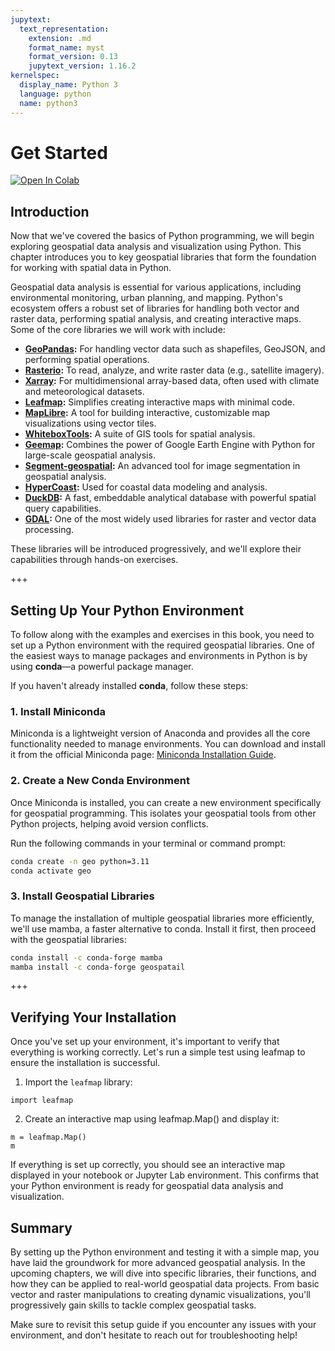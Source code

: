 ```yaml
---
jupytext:
  text_representation:
    extension: .md
    format_name: myst
    format_version: 0.13
    jupytext_version: 1.16.2
kernelspec:
  display_name: Python 3
  language: python
  name: python3
---
```


# Get Started

[![Open In Colab](https://colab.research.google.com/assets/colab-badge.svg)](https://colab.research.google.com/github/giswqs/geog-312/blob/main/book/geospatial/get_started.ipynb)

## Introduction

Now that we've covered the basics of Python programming, we will begin exploring geospatial data analysis and visualization using Python. This chapter introduces you to key geospatial libraries that form the foundation for working with spatial data in Python.

Geospatial data analysis is essential for various applications, including environmental monitoring, urban planning, and mapping. Python's ecosystem offers a robust set of libraries for handling both vector and raster data, performing spatial analysis, and creating interactive maps. Some of the core libraries we will work with include:

- **[GeoPandas](https://geopandas.org):** For handling vector data such as shapefiles, GeoJSON, and performing spatial operations.
- **[Rasterio](https://rasterio.readthedocs.io):** To read, analyze, and write raster data (e.g., satellite imagery).
- **[Xarray](https://xarray.pydata.org):** For multidimensional array-based data, often used with climate and meteorological datasets.
- **[Leafmap](https://leafmap.org):** Simplifies creating interactive maps with minimal code.
- **[MapLibre](https://eodagmbh.github.io/py-maplibregl/):** A tool for building interactive, customizable map visualizations using vector tiles.
- **[WhiteboxTools](https://github.com/jblindsay/whitebox-tools):** A suite of GIS tools for spatial analysis.
- **[Geemap](https://geemap.org):** Combines the power of Google Earth Engine with Python for large-scale geospatial analysis.
- **[Segment-geospatial](https://samgeo.gishub.org):** An advanced tool for image segmentation in geospatial analysis.
- **[HyperCoast](https://hypercoast.org):** Used for coastal data modeling and analysis.
- **[DuckDB](https://duckdb.org):** A fast, embeddable analytical database with powerful spatial query capabilities.
- **[GDAL](https://gdal.org):** One of the most widely used libraries for raster and vector data processing.

These libraries will be introduced progressively, and we'll explore their capabilities through hands-on exercises.

+++

## Setting Up Your Python Environment

To follow along with the examples and exercises in this book, you need to set up a Python environment with the required geospatial libraries. One of the easiest ways to manage packages and environments in Python is by using **conda**—a powerful package manager.

If you haven't already installed **conda**, follow these steps:

### 1. Install Miniconda

Miniconda is a lightweight version of Anaconda and provides all the core functionality needed to manage environments. You can download and install it from the official Miniconda page: [Miniconda Installation Guide](https://docs.anaconda.com/miniconda).

### 2. Create a New Conda Environment

Once Miniconda is installed, you can create a new environment specifically for geospatial programming. This isolates your geospatial tools from other Python projects, helping avoid version conflicts.

Run the following commands in your terminal or command prompt:

```bash
conda create -n geo python=3.11
conda activate geo
```

### 3. Install Geospatial Libraries

To manage the installation of multiple geospatial libraries more efficiently, we'll use mamba, a faster alternative to conda. Install it first, then proceed with the geospatial libraries:

```bash
conda install -c conda-forge mamba
mamba install -c conda-forge geospatail
```

+++

## Verifying Your Installation

Once you've set up your environment, it's important to verify that everything is working correctly. Let's run a simple test using leafmap to ensure the installation is successful.

1. Import the `leafmap` library:

```{code-cell} ipython3
import leafmap
```

2. Create an interactive map using leafmap.Map() and display it:

```{code-cell} ipython3
m = leafmap.Map()
m
```

If everything is set up correctly, you should see an interactive map displayed in your notebook or Jupyter Lab environment. This confirms that your Python environment is ready for geospatial data analysis and visualization.

## Summary

By setting up the Python environment and testing it with a simple map, you have laid the groundwork for more advanced geospatial analysis. In the upcoming chapters, we will dive into specific libraries, their functions, and how they can be applied to real-world geospatial data projects. From basic vector and raster manipulations to creating dynamic visualizations, you'll progressively gain skills to tackle complex geospatial tasks.

Make sure to revisit this setup guide if you encounter any issues with your environment, and don't hesitate to reach out for troubleshooting help!
